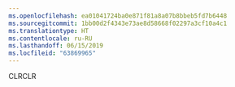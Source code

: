 ```yaml
---
ms.openlocfilehash: ea01041724ba0e871f81a8a07b8bbeb5fd7b6448
ms.sourcegitcommit: 1bb00d2f4343e73ae8d58668f02297a3cf10a4c1
ms.translationtype: HT
ms.contentlocale: ru-RU
ms.lasthandoff: 06/15/2019
ms.locfileid: "63869965"
---
```

<span data-ttu-id="a372a-101">CLR</span><span class="sxs-lookup"><span data-stu-id="a372a-101">CLR</span></span>